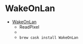 # WakeOnLan
- [WakeOnLan](https://www.readpixel.com/wakeonlan/)
  -  ReadPixel
  - 
  - `brew cask install WakeOnLan`
